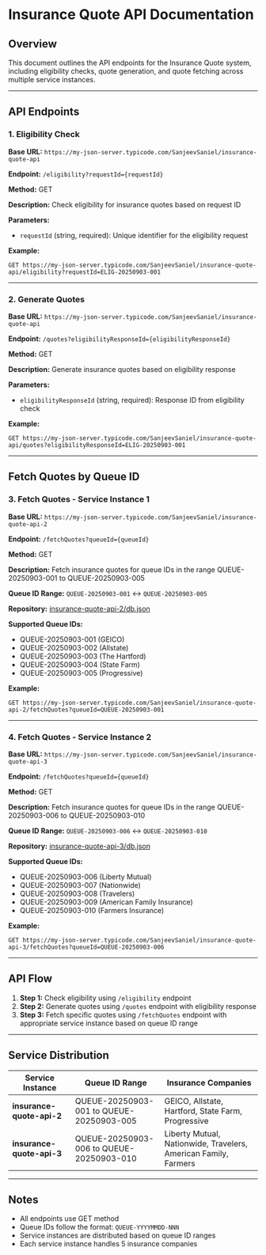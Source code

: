 # Insurance Quote API Documentation

## Overview
This document outlines the API endpoints for the Insurance Quote system, including eligibility checks, quote generation, and quote fetching across multiple service instances.

---

## API Endpoints

### 1. Eligibility Check
**Base URL:** `https://my-json-server.typicode.com/SanjeevSaniel/insurance-quote-api`

**Endpoint:** `/eligibility?requestId={requestId}`

**Method:** GET

**Description:** Check eligibility for insurance quotes based on request ID

**Parameters:**
- `requestId` (string, required): Unique identifier for the eligibility request

**Example:**
```
GET https://my-json-server.typicode.com/SanjeevSaniel/insurance-quote-api/eligibility?requestId=ELIG-20250903-001
```

---

### 2. Generate Quotes
**Base URL:** `https://my-json-server.typicode.com/SanjeevSaniel/insurance-quote-api`

**Endpoint:** `/quotes?eligibilityResponseId={eligibilityResponseId}`

**Method:** GET

**Description:** Generate insurance quotes based on eligibility response

**Parameters:**
- `eligibilityResponseId` (string, required): Response ID from eligibility check

**Example:**
```
GET https://my-json-server.typicode.com/SanjeevSaniel/insurance-quote-api/quotes?eligibilityResponseId=ELIG-20250903-001
```

---

## Fetch Quotes by Queue ID

### 3. Fetch Quotes - Service Instance 1
**Base URL:** `https://my-json-server.typicode.com/SanjeevSaniel/insurance-quote-api-2`

**Endpoint:** `/fetchQuotes?queueId={queueId}`

**Method:** GET

**Description:** Fetch insurance quotes for queue IDs in the range QUEUE-20250903-001 to QUEUE-20250903-005

**Queue ID Range:** `QUEUE-20250903-001` ↔ `QUEUE-20250903-005`

**Repository:** [insurance-quote-api-2/db.json](https://github.com/SanjeevSaniel/insurance-quote-api-2/blob/main/db.json)

**Supported Queue IDs:**
- QUEUE-20250903-001 (GEICO)
- QUEUE-20250903-002 (Allstate)
- QUEUE-20250903-003 (The Hartford)
- QUEUE-20250903-004 (State Farm)
- QUEUE-20250903-005 (Progressive)

**Example:**
```
GET https://my-json-server.typicode.com/SanjeevSaniel/insurance-quote-api-2/fetchQuotes?queueId=QUEUE-20250903-001
```

---

### 4. Fetch Quotes - Service Instance 2
**Base URL:** `https://my-json-server.typicode.com/SanjeevSaniel/insurance-quote-api-3`

**Endpoint:** `/fetchQuotes?queueId={queueId}`

**Method:** GET

**Description:** Fetch insurance quotes for queue IDs in the range QUEUE-20250903-006 to QUEUE-20250903-010

**Queue ID Range:** `QUEUE-20250903-006` ↔ `QUEUE-20250903-010`

**Repository:** [insurance-quote-api-3/db.json](https://github.com/SanjeevSaniel/insurance-quote-api-3/blob/main/db.json)

**Supported Queue IDs:**
- QUEUE-20250903-006 (Liberty Mutual)
- QUEUE-20250903-007 (Nationwide)
- QUEUE-20250903-008 (Travelers)
- QUEUE-20250903-009 (American Family Insurance)
- QUEUE-20250903-010 (Farmers Insurance)

**Example:**
```
GET https://my-json-server.typicode.com/SanjeevSaniel/insurance-quote-api-3/fetchQuotes?queueId=QUEUE-20250903-006
```

---

## API Flow

1. **Step 1:** Check eligibility using `/eligibility` endpoint
2. **Step 2:** Generate quotes using `/quotes` endpoint with eligibility response
3. **Step 3:** Fetch specific quotes using `/fetchQuotes` endpoint with appropriate service instance based on queue ID range

---

## Service Distribution

| Service Instance | Queue ID Range | Insurance Companies |
|------------------|----------------|-------------------|
| **insurance-quote-api-2** | QUEUE-20250903-001 to QUEUE-20250903-005 | GEICO, Allstate, Hartford, State Farm, Progressive |
| **insurance-quote-api-3** | QUEUE-20250903-006 to QUEUE-20250903-010 | Liberty Mutual, Nationwide, Travelers, American Family, Farmers |

---

## Notes

- All endpoints use GET method
- Queue IDs follow the format: `QUEUE-YYYYMMDD-NNN`
- Service instances are distributed based on queue ID ranges
- Each service instance handles 5 insurance companies
